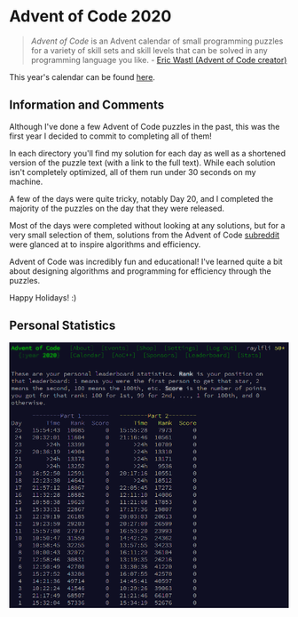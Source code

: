 # Advent of Code 2020

> *Advent of Code* is an Advent calendar of small programming puzzles for a variety of skill sets and skill levels that can be solved in any programming language you like.
\- [Eric Wastl (Advent of Code creator)](http://was.tl/) 

This year's calendar can be found [here](https://adventofcode.com/2020).


## Information and Comments

Although I've done a few Advent of Code puzzles in the past, this was the first year I decided to commit to completing all of them!

In each directory you'll find my solution for each day as well as a shortened version of the puzzle text (with a link to the full text). While each solution isn't completely optimized, all of them run under 30 seconds on my machine.

A few of the days were quite tricky, notably Day 20, and I completed the majority of the puzzles on the day that they were released.

Most of the days were completed without looking at any solutions, but for a very small selection of them, solutions from the Advent of Code [subreddit](https://www.reddit.com/r/adventofcode/) were glanced at to inspire algorithms and efficiency.

Advent of Code was incredibly fun and educational! I've learned quite a bit about designing algorithms and programming for efficiency through the puzzles. 

Happy Holidays! :)


## Personal Statistics
![My(raylfli) personal statistics for Advent of Code 2020](raylfli_personal_stats.png)

